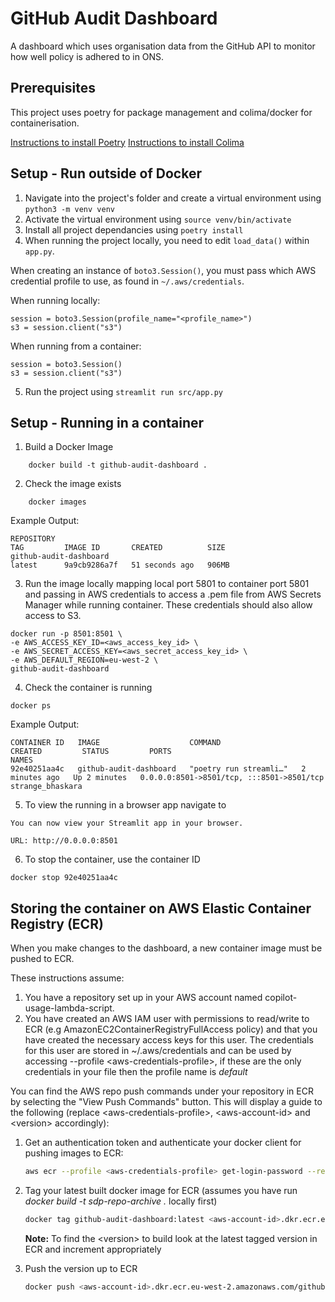 # GitHub Audit Dashboard
A dashboard which uses organisation data from the GitHub API to monitor how well policy is adhered to in ONS.

## Prerequisites
This project uses poetry for package management and colima/docker for containerisation.

[Instructions to install Poetry](https://python-poetry.org/docs/)
[Instructions to install Colima](https://github.com/abiosoft/colima/blob/main/README.md)

## Setup - Run outside of Docker
1. Navigate into the project's folder and create a virtual environment using `python3 -m venv venv`
2. Activate the virtual environment using `source venv/bin/activate`
3. Install all project dependancies using `poetry install`
4. When running the project locally, you need to edit `load_data()` within `app.py`.

When creating an instance of `boto3.Session()`, you must pass which AWS credential profile to use, as found in `~/.aws/credentials`.

When running locally:

```
session = boto3.Session(profile_name="<profile_name>")
s3 = session.client("s3")
```

When running from a container:

```
session = boto3.Session()
s3 = session.client("s3")
```

5. Run the project using `streamlit run src/app.py`

## Setup - Running in a container
1. Build a Docker Image

```
    docker build -t github-audit-dashboard .
```

2. Check the image exists

```
    docker images
```

Example Output:

```
REPOSITORY                                                                 TAG         IMAGE ID       CREATED          SIZE
github-audit-dashboard                                                     latest      9a9cb9286a7f   51 seconds ago   906MB
```

3. Run the image locally mapping local port 5801 to container port 5801 and passing in AWS credentials to access a .pem file from AWS Secrets Manager while running container.
These credentials should also allow access to S3.

```
docker run -p 8501:8501 \
-e AWS_ACCESS_KEY_ID=<aws_access_key_id> \
-e AWS_SECRET_ACCESS_KEY=<aws_secret_access_key_id> \
-e AWS_DEFAULT_REGION=eu-west-2 \
github-audit-dashboard
```

4. Check the container is running

```
docker ps
```

Example Output:

```
CONTAINER ID   IMAGE                    COMMAND                  CREATED         STATUS         PORTS                                       NAMES
92e40251aa4c   github-audit-dashboard   "poetry run streamli…"   2 minutes ago   Up 2 minutes   0.0.0.0:8501->8501/tcp, :::8501->8501/tcp   strange_bhaskara
```

5. To view the running in a browser app navigate to

```
You can now view your Streamlit app in your browser.

URL: http://0.0.0.0:8501
```

6. To stop the container, use the container ID

```
docker stop 92e40251aa4c
```

## Storing the container on AWS Elastic Container Registry (ECR)

When you make changes to the dashboard, a new container image must be pushed to ECR.

These instructions assume:

1. You have a repository set up in your AWS account named copilot-usage-lambda-script.
2. You have created an AWS IAM user with permissions to read/write to ECR (e.g AmazonEC2ContainerRegistryFullAccess policy) and that you have created the necessary access keys for this user.  The credentials for this user are stored in ~/.aws/credentials and can be used by accessing --profile <aws-credentials-profile\>, if these are the only credentials in your file then the profile name is _default_

You can find the AWS repo push commands under your repository in ECR by selecting the "View Push Commands" button.  This will display a guide to the following (replace <aws-credentials-profile\>, <aws-account-id\> and <version\> accordingly):

1. Get an authentication token and authenticate your docker client for pushing images to ECR:

    ```bash
    aws ecr --profile <aws-credentials-profile> get-login-password --region eu-west-2 | docker login --username AWS --password-stdin <aws-account-id>.dkr.ecr.eu-west-2.amazonaws.com
    ```

2. Tag your latest built docker image for ECR (assumes you have run _docker build -t sdp-repo-archive ._ locally first)

    ```bash
    docker tag github-audit-dashboard:latest <aws-account-id>.dkr.ecr.eu-west-2.amazonaws.com/github-audit-dashboard:<version>
    ```

    **Note:** To find the <version\> to build look at the latest tagged version in ECR and increment appropriately

3. Push the version up to ECR

    ```bash
    docker push <aws-account-id>.dkr.ecr.eu-west-2.amazonaws.com/github-audit-dashboard:<version>
    ```